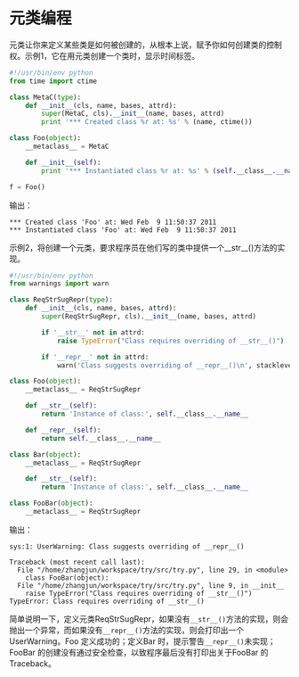 # 元类编程
元类让你来定义某些类是如何被创建的，从根本上说，赋予你如何创建类的控制权。示例1，它在用元类创建一个类时，显示时间标签。

```python
#!/usr/bin/env python
from time import ctime

class MetaC(type):
    def __init__(cls, name, bases, attrd):
        super(MetaC, cls).__init__(name, bases, attrd)
        print '*** Created class %r at: %s' % (name, ctime())

class Foo(object):
    __metaclass__ = MetaC

    def __init__(self):
        print '*** Instantiated class %r at: %s' % (self.__class__.__name__, ctime())

f = Foo()
```

输出：

    *** Created class 'Foo' at: Wed Feb  9 11:50:37 2011
    *** Instantiated class 'Foo' at: Wed Feb  9 11:50:37 2011

示例2，将创建一个元类，要求程序员在他们写的类中提供一个__str__()方法的实现。

```python
#!/usr/bin/env python
from warnings import warn

class ReqStrSugRepr(type):
    def __init__(cls, name, bases, attrd):
        super(ReqStrSugRepr, cls).__init__(name, bases, attrd)

        if '__str__' not in attrd:
            raise TypeError("Class requires overriding of __str__()")

        if '__repr__' not in attrd:
            warn('Class suggests overriding of __repr__()\n', stacklevel=3)

class Foo(object):
    __metaclass__ = ReqStrSugRepr

    def __str__(self):
        return 'Instance of class:', self.__class__.__name__

    def __repr__(self):
        return self.__class__.__name__

class Bar(object):
    __metaclass__ = ReqStrSugRepr

    def __str__(self):
        return 'Instance of class:', self.__class__.__name__

class FooBar(object):
    __metaclass__ = ReqStrSugRepr
```

输出：

    sys:1: UserWarning: Class suggests overriding of __repr__()

    Traceback (most recent call last):
      File "/home/zhangjun/workspace/try/src/try.py", line 29, in <module>
        class FooBar(object):
      File "/home/zhangjun/workspace/try/src/try.py", line 9, in __init__
        raise TypeError("Class requires overriding of __str__()")
    TypeError: Class requires overriding of __str__()

简单说明一下，定义元类ReqStrSugRepr，如果没有`__str__()`方法的实现，则会抛出一个异常，而如果没有`__repr__()`方法的实现，则会打印出一个UserWarning。Foo 定义成功的；定义Bar 时，提示警告`__repr__()`未实现；FooBar 的创建没有通过安全检查，以致程序最后没有打印出关于FooBar 的Traceback。
